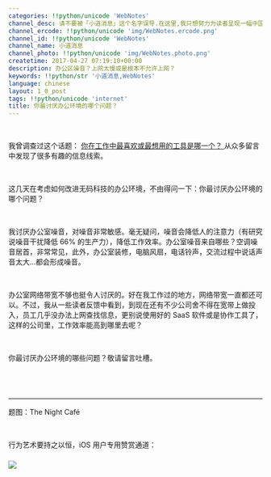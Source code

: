 ```yaml
---
categories: !!python/unicode 'WebNotes'
channel_desc: 请不要被「小道消息」这个名字误导.在这里,我只想努力为读者呈现一幅中国互联网的清明上河图.
channel_ercode: !!python/unicode 'img/WebNotes.ercode.png'
channel_id: !!python/unicode 'WebNotes'
channel_name: 小道消息
channel_photo: !!python/unicode 'img/WebNotes.photo.png'
createtime: 2017-04-27 07:19:10+00:00
description: 办公区噪音？上网太慢或是根本不允许上网？
keywords: !!python/str '小道消息,WebNotes'
language: chinese
layout: 1_0_post
tags: !!python/unicode 'internet'
title: 你最讨厌办公环境的哪个问题？
---
```

<div class="rich_media_content" id="js_content">
<p>
<br/>
</p>
<p>
         我曾调查过这个话题：
         <a data_ue_src="http://mp.weixin.qq.com/s?__biz=MjM5ODIyMTE0MA==&amp;mid=2650968539&amp;idx=1&amp;sn=df7b679814db4176ae6419fa9e5bc389&amp;scene=21#wechat_redirect" href="http://mp.weixin.qq.com/s?__biz=MjM5ODIyMTE0MA==&amp;mid=2650968539&amp;idx=1&amp;sn=df7b679814db4176ae6419fa9e5bc389&amp;scene=21#wechat_redirect" target="_blank">
          你在工作中最喜欢或最想用的工具是哪一个？
         </a>
         从众多留言中发现了很多有趣的信息线索。
        </p>
<p>
<br/>
</p>
<p>
         这几天在考虑如何改进无码科技的办公环境，不由得问一下：你最讨厌办公环境的哪个问题？
        </p>
<p>
<br/>
</p>
<p>
         我讨厌办公室噪音，对噪音非常敏感。毫无疑问，噪音会降低人的注意力（有研究说噪音干扰降低 66% 的生产力），降低工作效率。办公室噪音来自哪些？空调噪音居首，非常常见，此外，办公室装修，电脑风扇，电话铃声，交流过程中说话声音太大…都会形成噪音。
        </p>
<p>
<br/>
</p>
<p>
         办公室网络带宽不够也挺令人讨厌的。好在我工作过的地方，网络带宽一直都还可以。不过，我从一些读者反馈中看到，到现在还有不少公司舍不得在宽带上做投入，员工几乎没办法上网查找信息，更别说使用好的 SaaS 软件或是协作工具了，这样的公司里，工作效率能高到哪里去呢？
        </p>
<p>
<br/>
</p>
<p>
         你最讨厌办公环境的哪些问题？敬请留言吐槽。
        </p>
<p style="font-family: Lato, Helvetica, Arial, freesans, clean, sans-serif; border: 0px; font-size: 15px; margin-top: 1.5em; margin-bottom: 1.5em; outline: 0px; line-height: 1.5em; color: rgb(51, 51, 51); white-space: normal;">
<br/>
</p>
<hr style="font-family: Lato, Helvetica, Arial, freesans, clean, sans-serif; border-right-width: 0px; border-bottom-width: 0px; border-left-width: 0px; border-top-style: solid; border-top-color: rgb(234, 234, 234); height: 1px; margin-top: 1em; margin-bottom: 1em; color: rgb(51, 51, 51); font-size: 15px; white-space: normal;"/>
<p>
         题图：The Night Café
        </p>
<p>
<br/>
</p>
<p>
         行为艺术要持之以恒，iOS 用户专用赞赏通道：
         <br/>
</p>
<p style="font-family: Lato, Helvetica, Arial, freesans, clean, sans-serif; border: 0px; font-size: 15px; margin-top: 1.5em; margin-bottom: 1.5em; outline: 0px; line-height: 1.5em; color: rgb(51, 51, 51); white-space: normal;">
<span style="font-family: 'Helvetica Neue', Helvetica, 'Hiragino Sans GB', 'Microsoft YaHei', Arial, sans-serif;">
</span>
</p>
<p>
<img data-ratio="1.0067502410800386" data-s="300,640" data-src="" data-type="jpeg" data-w="1037" src="{{ '/img/ow5rEn8QGlHwfiagaLoKP2hKHTRyHW9icbAC7Mlv0YKkvKEViaxcja9vIM4252CRibPNm8FMbqCZn6uCNyEZwC9Yhg.jpeg' | prepend: site.img | replace: '//','/' }}"/>
</p>
<p style="font-family: Lato, Helvetica, Arial, freesans, clean, sans-serif; border: 0px; font-size: 15px; margin-top: 1.5em; margin-bottom: 1.5em; outline: 0px; line-height: 1.5em; color: rgb(51, 51, 51); white-space: normal;">
<span style="font-family: 'Helvetica Neue', Helvetica, 'Hiragino Sans GB', 'Microsoft YaHei', Arial, sans-serif;">
</span>
<br/>
</p>
</div>